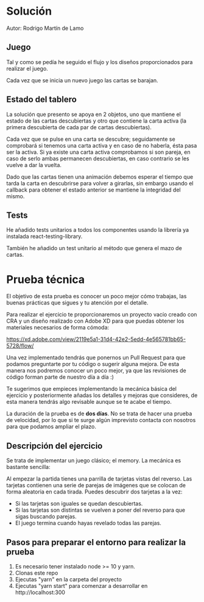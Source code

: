 # Solución
Autor: Rodrigo Martín de Lamo
## Juego

Tal y como se pedía he seguido el flujo y los diseños proporcionados para realizar el juego. 

Cada vez que se inicia un nuevo juego las cartas se barajan.

## Estado del tablero

La solución que presento se apoya en 2 objetos, uno que mantiene el estado de las cartas descubiertas y otro que contiene la carta activa (la primera descubierta de cada par de cartas descubiertas).

Cada vez que se pulse en una carta se descubre; seguidamente se comprobará si tenemos una carta activa y en caso de no haberla, ésta pasa ser la activa. Si ya existe una carta activa comprobamos si son pareja, en caso de serlo ambas permanecen descubiertas, en caso contrario se les vuelve a dar la vuelta.

Dado que las cartas tienen una animación debemos esperar el tiempo que tarda la carta en descubrirse para volver a girarlas, sin embargo usando el callback para obtener el estado anterior se mantiene la integridad del mismo.

## Tests

He añadido tests unitarios a todos los componentes usando la librería ya instalada react-testing-library.

También he añadido un test unitario al método que genera el mazo de cartas.

# Prueba técnica

El objetivo de esta prueba es conocer un poco mejor cómo trabajas, las buenas prácticas que sigues y tu atención por el
detalle.

Para realizar el ejercicio te proporcionaremos un proyecto vacío creado con CRA y un diseño realizado con Adobe XD para
que puedas obtener los materiales necesarios de forma cómoda:

https://xd.adobe.com/view/2119e5a1-31d4-42e2-5edd-4e565781bb65-5728/flow/

Una vez implementado tendrás que ponernos un Pull Request para que podamos preguntarte por tu código o sugerir alguna
mejora. De esta manera nos podremos conocer un poco mejor, ya que las revisiones de código forman parte de nuestro día a
día :)

Te sugerimos que empieces implementando la mecánica básica del ejercicio y posteriormente añadas los detalles y mejoras
que consideres, de esta manera tendrás algo revisable aunque se te acabe el tiempo.

La duración de la prueba es de **dos días**. No se trata de hacer una prueba de velocidad, por lo que si te surge algún
imprevisto contacta con nosotros para que podamos ampliar el plazo. 

## Descripción del ejercicio

Se trata de implementar un juego clásico; el memory. La mecánica es bastante sencilla:

Al empezar la partida tienes una parrilla de tarjetas vistas del reverso. Las tarjetas contienen una serie de parejas de
imágenes que se colocan de forma aleatoria en cada tirada. Puedes descubrir dos tarjetas a la vez:

* Si las tarjetas son iguales se quedan descubiertas.
* Si las tarjetas son distintas se vuelven a poner del reverso para
que sigas buscando parejas. 
* El juego termina cuando hayas revelado todas las parejas.

## Pasos para preparar el entorno para realizar la prueba

1) Es necesario tener instalado node >= 10 y yarn.
2) Clonas este repo
3) Ejecutas "yarn" en la carpeta del proyecto
4) Ejecutas "yarn start" para comenzar a desarrollar en http://localhost:300
